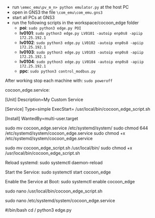 
* run `\emec_emu\pv_m_n> python emulator.py` at the host PC
* open in GNS3 the file `\com_emu\com_emu.gns3` 
* start all PCs at GNS3
* run the following scripts in the workspace/cocoon_edge folder
    - **poi**: `sudo python3 edge.py POI`
    - **lv0101**: `sudo python3 edge.py LV0101 -autoip enp0s8 -apiip 172.25.192.1`
    - **lv0102**: `sudo python3 edge.py LV0102 -autoip enp0s8 -apiip 172.25.192.1`
    - **lv0103**: `sudo python3 edge.py LV0103 -autoip enp0s8 -apiip 172.25.192.1`
    - **lv0104**: `sudo python3 edge.py LV0104 -autoip enp0s8 -apiip 172.25.192.1`
    - **ppc**: `sudo python3 control_modbus.py`

After working stop each machine with: `sudo poweroff`


cocoon_edge.service:

[Unit]
Description=My Custom Service

[Service]
Type=simple
ExecStart= /usr/local/bin/cocoon_edge_script.sh

[Install]
WantedBy=multi-user.target

sudo mv cocoon_edge.service /etc/systemd/system/
sudo chmod 644 /etc/systemd/system/cocoon_edge.service
sudo chmod +x /etc/systemd/system/cocoon_edge.service

sudo mv cocoon_edge_script.sh /usr/local/bin/
sudo chmod +x /usr/local/bin/cocoon_edge_script.sh

Reload systemd:
sudo systemctl daemon-reload


Start the Service:
sudo systemctl start cocoon_edge

Enable the Service at Boot:
sudo systemctl enable cocoon_edge


sudo nano /usr/local/bin/cocoon_edge_script.sh

sudo nano /etc/systemd/system/cocoon_edge.service


#/bin/bash
cd /
python3 edge.py